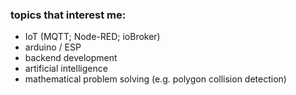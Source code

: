### topics that interest me:
  - IoT (MQTT; Node-RED; ioBroker)
  - arduino / ESP
  - backend development
  - artificial intelligence
  - mathematical problem solving (e.g. polygon collision detection)
